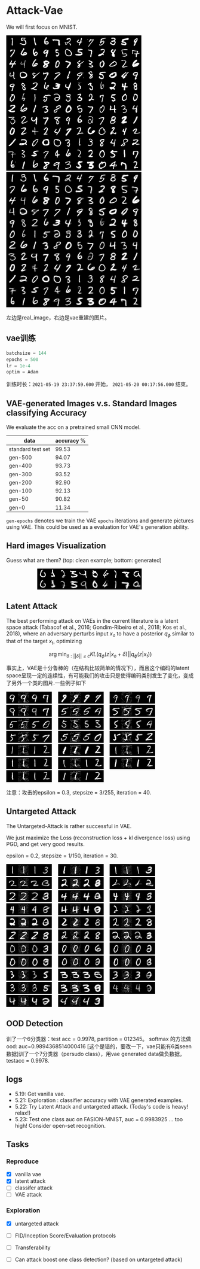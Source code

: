 # Attack-Vae
We will first focus on MNIST.

![real](https://github.com/linhaowei1/Attack-Vae/blob/main/checkpoint/pic/real_img_500epoch.png)$\quad$![recon](https://github.com/linhaowei1/Attack-Vae/blob/main/checkpoint/pic/recons_500epoch.png)

左边是real_image，右边是vae重建的图片。

## vae训练

```python
batchsize = 144
epochs = 500
lr = 1e-4
optim = Adam
```
训练时长：`2021-05-19 23:37:59.600` 开始， `2021-05-20 00:17:56.000` 结束。

## VAE-generated Images v.s. Standard Images classifying Accuracy

We evaluate the acc on a pretrained small CNN model.

|  data   | accuracy %  |
|  ----  | ----  |
| standard test set  | 99.53 |
| gen-500  | 94.07 |
| gen-400  | 93.73 |
| gen-300  | 93.52 |
| gen-200  | 92.90 |
| gen-100  | 92.13 |
| gen-50   | 90.82 |
| gen-0    | 11.34 |

`gen-epochs` denotes we train the VAE `epochs` iterations and generate pictures using VAE. This could be used as a evaluation for VAE's generation ability.

## Hard images Visualization

Guess what are them? (top: clean example; bottom: generated)

$\quad\quad\quad\quad\quad$![0](https://github.com/linhaowei1/Attack-Vae/blob/main/hardimgs/0/1.png)![1](https://github.com/linhaowei1/Attack-Vae/blob/main/hardimgs/1/1.png)![2](https://github.com/linhaowei1/Attack-Vae/blob/main/hardimgs/2/25.png)![3](https://github.com/linhaowei1/Attack-Vae/blob/main/hardimgs/3/3.png)![4](https://github.com/linhaowei1/Attack-Vae/blob/main/hardimgs/4/27.png)![5](https://github.com/linhaowei1/Attack-Vae/blob/main/hardimgs/5/23.png)![6](https://github.com/linhaowei1/Attack-Vae/blob/main/hardimgs/6/35.png)![7](https://github.com/linhaowei1/Attack-Vae/blob/main/hardimgs/7/16.png)![8](https://github.com/linhaowei1/Attack-Vae/blob/main/hardimgs/8/40.png)![9](https://github.com/linhaowei1/Attack-Vae/blob/main/hardimgs/9/50.png)

## Latent Attack

The best performing attack on VAEs in the current literature is a latent space attack (Tabacof et al., 2016; Gondim-Ribeiro et al., 2018; Kos et al., 2018), where an adversary perturbs input $x_o$ to have a posterior $q_\phi$ similar to that of the target $x_t$, optimizing

$$
\arg\min_{\delta:||\delta||\le c} KL(q_{\phi}(z|x_o+\delta)||q_{\phi}(z|x_t))
$$

事实上，VAE是十分鲁棒的（在结构比较简单的情况下），而且这个编码的latent space呈现一定的连续性，有可能我们的攻击只是使得编码类别发生了变化，变成了另外一个类的图片.一些例子如下

![0](https://github.com/linhaowei1/Attack-Vae/blob/main/latent_attack/9/3.png)$\quad$![0](https://github.com/linhaowei1/Attack-Vae/blob/main/latent_attack/9/7.png)$\quad$![0](https://github.com/linhaowei1/Attack-Vae/blob/main/latent_attack/9/48.png)$\quad$![0](https://github.com/linhaowei1/Attack-Vae/blob/main/latent_attack/9/25.png)$\quad$![0](https://github.com/linhaowei1/Attack-Vae/blob/main/latent_attack/5/4.png)$\quad$![0](https://github.com/linhaowei1/Attack-Vae/blob/main/latent_attack/5/7.png)$\quad$![0](https://github.com/linhaowei1/Attack-Vae/blob/main/latent_attack/5/12.png)$\quad$![0](https://github.com/linhaowei1/Attack-Vae/blob/main/latent_attack/5/13.png)$\quad$![0](https://github.com/linhaowei1/Attack-Vae/blob/main/latent_attack/5/18.png)$\quad$![0](https://github.com/linhaowei1/Attack-Vae/blob/main/latent_attack/5/22.png)$\quad$![0](https://github.com/linhaowei1/Attack-Vae/blob/main/latent_attack/5/23.png)$\quad$![0](https://github.com/linhaowei1/Attack-Vae/blob/main/latent_attack/5/63.png)$\quad$![0](https://github.com/linhaowei1/Attack-Vae/blob/main/latent_attack/1/21.png)$\quad$![0](https://github.com/linhaowei1/Attack-Vae/blob/main/latent_attack/1/25.png)$\quad$![0](https://github.com/linhaowei1/Attack-Vae/blob/main/latent_attack/1/29.png)$\quad$![0](https://github.com/linhaowei1/Attack-Vae/blob/main/latent_attack/1/33.png)$\quad$![0](https://github.com/linhaowei1/Attack-Vae/blob/main/latent_attack/1/34.png)$\quad$![0](https://github.com/linhaowei1/Attack-Vae/blob/main/latent_attack/1/38.png)$\quad$![0](https://github.com/linhaowei1/Attack-Vae/blob/main/latent_attack/1/41.png)$\quad$![0](https://github.com/linhaowei1/Attack-Vae/blob/main/latent_attack/1/82.png)

注意：攻击的epsilon = 0.3, stepsize = 3/255, iteration = 40.
## Untargeted Attack

The Untargeted-Attack is rather successful in VAE.

We just maximize the Loss (reconstruction loss + kl divergence loss) using PGD, and get very good results.

epsilon = 0.2, stepsize = 1/150, iteration = 30.

![0](https://github.com/linhaowei1/Attack-Vae/blob/main/untargeted_attack/1/39.png)$\quad$![0](https://github.com/linhaowei1/Attack-Vae/blob/main/untargeted_attack/1/58.png)$\quad$![0](https://github.com/linhaowei1/Attack-Vae/blob/main/untargeted_attack/1/91.png)$\quad$![0](https://github.com/linhaowei1/Attack-Vae/blob/main/untargeted_attack/2/6.png)$\quad$![0](https://github.com/linhaowei1/Attack-Vae/blob/main/untargeted_attack/2/7.png)$\quad$![0](https://github.com/linhaowei1/Attack-Vae/blob/main/untargeted_attack/2/3.png)$\quad$![0](https://github.com/linhaowei1/Attack-Vae/blob/main/untargeted_attack/2/19.png)$\quad$![0](https://github.com/linhaowei1/Attack-Vae/blob/main/untargeted_attack/4/30.png)$\quad$![0](https://github.com/linhaowei1/Attack-Vae/blob/main/untargeted_attack/4/38.png)$\quad$![0](https://github.com/linhaowei1/Attack-Vae/blob/main/untargeted_attack/4/42.png)$\quad$![0](https://github.com/linhaowei1/Attack-Vae/blob/main/untargeted_attack/4/58.png)$\quad$![0](https://github.com/linhaowei1/Attack-Vae/blob/main/untargeted_attack/2/22.png)$\quad$![0](https://github.com/linhaowei1/Attack-Vae/blob/main/untargeted_attack/2/25.png)$\quad$![0](https://github.com/linhaowei1/Attack-Vae/blob/main/untargeted_attack/2/27.png)$\quad$![0](https://github.com/linhaowei1/Attack-Vae/blob/main/untargeted_attack/2/50.png)$\quad$![0](https://github.com/linhaowei1/Attack-Vae/blob/main/untargeted_attack/2/61.png)$\quad$![0](https://github.com/linhaowei1/Attack-Vae/blob/main/untargeted_attack/2/70.png)$\quad$![0](https://github.com/linhaowei1/Attack-Vae/blob/main/untargeted_attack/2/79.png)$\quad$![0](https://github.com/linhaowei1/Attack-Vae/blob/main/untargeted_attack/0/48.png)$\quad$![0](https://github.com/linhaowei1/Attack-Vae/blob/main/untargeted_attack/0/41.png)$\quad$![0](https://github.com/linhaowei1/Attack-Vae/blob/main/untargeted_attack/0/30.png)$\quad$![0](https://github.com/linhaowei1/Attack-Vae/blob/main/untargeted_attack/0/21.png)$\quad$![0](https://github.com/linhaowei1/Attack-Vae/blob/main/untargeted_attack/0/11.png)$\quad$![0](https://github.com/linhaowei1/Attack-Vae/blob/main/untargeted_attack/0/5.png)$\quad$![0](https://github.com/linhaowei1/Attack-Vae/blob/main/untargeted_attack/3/3.png)$\quad$![0](https://github.com/linhaowei1/Attack-Vae/blob/main/untargeted_attack/3/4.png)$\quad$![0](https://github.com/linhaowei1/Attack-Vae/blob/main/untargeted_attack/3/19.png)$\quad$![0](https://github.com/linhaowei1/Attack-Vae/blob/main/untargeted_attack/3/25.png)$\quad$![0](https://github.com/linhaowei1/Attack-Vae/blob/main/untargeted_attack/3/65.png)$\quad$![0](https://github.com/linhaowei1/Attack-Vae/blob/main/untargeted_attack/4/3.png)$\quad$![0](https://github.com/linhaowei1/Attack-Vae/blob/main/untargeted_attack/4/8.png)$\quad$![0](https://github.com/linhaowei1/Attack-Vae/blob/main/untargeted_attack/4/11.png)

## OOD Detection

训了一个6分类器：test acc = 0.9978, partition = 012345。
softmax 的方法做ood: auc=0.9894368514000416
[这个是错的，要改一下，vae只能有6类seen数据]训了一个7分类器（persudo class），用vae generated data做负数据，testacc = 0.9978.

## logs
- 5.19: Get vanilla vae.
- 5.21: Exploration : classifier accuracy with VAE generated examples.
- 5.22: Try Latent Attack and untargeted attack. (Today's code is heavy! relax!)
- 5.23: Test one class auc on FASION-MNIST, auc = 0.9983925 ... too high! Consider open-set recognition.


## Tasks
### Reproduce
- [x] vanilla vae
- [x] latent attack
- [ ] classifer attack
- [ ] VAE attack

### Exploration
- [x] untargeted attack
- [ ] FID/Inception Score/Evaluation protocols
- [ ] Transferability
- [ ] Can attack boost one class detection? (based on untargeted attack)


